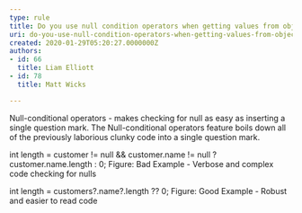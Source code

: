 ```yaml
---
type: rule
title: Do you use null condition operators when getting values from objects
uri: do-you-use-null-condition-operators-when-getting-values-from-objects
created: 2020-01-29T05:20:27.0000000Z
authors:
- id: 66
  title: Liam Elliott
- id: 78
  title: Matt Wicks

---
```


 ​Null-conditional operators - makes checking for null as easy as inserting a single question mark. The Null-conditional operators feature boils down all of the previously laborious clunky code into a single question mark.
 
int length = customer != null && customer.name != null ? customer.name.length : 0;
Figure: Bad Example - Verbose and complex code checking for nulls

int length = customers?.name?.length ?? 0;
​​Figure: Good Example - Robust and easier to read code

